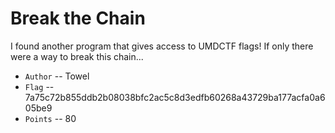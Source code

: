# Break the Chain
I found another program that gives access to UMDCTF flags! If only there were a way to break this chain...

* `Author` -- Towel
* `Flag` -- 7a75c72b855ddb2b08038bfc2ac5c8d3edfb60268a43729ba177acfa0a605be9
* `Points` -- 80
